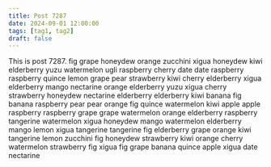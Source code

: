 ```yaml
---
title: Post 7287
date: 2024-09-01 12:00:00
tags: [tag1, tag2]
draft: false
---
```

This is post 7287.
fig
grape
honeydew
orange
zucchini
xigua
honeydew
kiwi
elderberry
yuzu
watermelon
ugli
raspberry
cherry
date
date
raspberry
raspberry
quince
lemon
grape
pear
strawberry
kiwi
cherry
elderberry
xigua
elderberry
mango
nectarine
orange
elderberry
yuzu
xigua
cherry
strawberry
honeydew
nectarine
elderberry
elderberry
kiwi
banana
fig
banana
raspberry
pear
pear
orange
fig
quince
watermelon
kiwi
apple
apple
raspberry
raspberry
grape
grape
watermelon
orange
elderberry
raspberry
tangerine
watermelon
xigua
honeydew
mango
watermelon
elderberry
mango
lemon
xigua
tangerine
tangerine
fig
elderberry
grape
orange
kiwi
tangerine
lemon
zucchini
fig
honeydew
strawberry
kiwi
orange
cherry
watermelon
strawberry
fig
xigua
fig
grape
banana
quince
apple
xigua
date
nectarine
